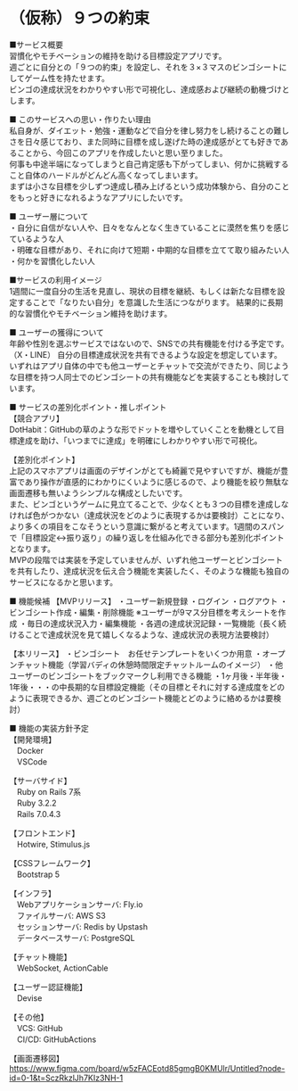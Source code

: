 # （仮称）９つの約束


■サービス概要  
習慣化やモチベーションの維持を助ける目標設定アプリです。  
週ごとに自分との「９つの約束」を設定し、それを３×３マスのビンゴシートにしてゲーム性を持たせます。  
ビンゴの達成状況をわかりやすい形で可視化し、達成感および継続の動機づけとします。  
  
  
■ このサービスへの思い・作りたい理由   
私自身が、ダイエット・勉強・運動などで自分を律し努力をし続けることの難しさを日々感じており、また同時に目標を成し遂げた時の達成感がとても好きであることから、今回このアプリを作成したいと思い至りました。  
何事も中途半端になってしまうと自己肯定感も下がってしまい、何かに挑戦すること自体のハードルがどんどん高くなってしまいます。  
まずは小さな目標を少しずつ達成し積み上げるという成功体験から、自分のことをもっと好きになれるようなアプリにしたいです。  
  
  
■ ユーザー層について  
・自分に自信がない人や、日々をなんとなく生きていることに漠然を焦りを感じているような人  
・明確な目標があり、それに向けて短期・中期的な目標を立てて取り組みたい人  
・何かを習慣化したい人  
  
  
■サービスの利用イメージ  
1週間に一度自分の生活を見直し、現状の目標を継続、もしくは新たな目標を設定することで「なりたい自分」を意識した生活につながります。
結果的に長期的な習慣化やモチベーション維持を助けます。
  
  
■ ユーザーの獲得について  
年齢や性別を選ぶサービスではないので、SNSでの共有機能を付ける予定です。（X・LINE）
自分の目標達成状況を共有できるような設定を想定しています。  
いずれはアプリ自体の中でも他ユーザーとチャットで交流ができたり、同じような目標を持つ人同士でのビンゴシートの共有機能などを実装することも検討しています。
  
  
■ サービスの差別化ポイント・推しポイント  
【競合アプリ】  
DotHabit：GitHubの草のような形でドットを増やしていくことを動機として目標達成を助け、「いつまでに達成」を明確にしわかりやすい形で可視化。  
    
【差別化ポイント】  
上記のスマホアプリは画面のデザインがとても綺麗で見やすいですが、機能が豊富であり操作が直感的にわかりにくいように感じるので、より機能を絞り無駄な画面遷移も無いようシンプルな構成としたいです。  
また、ビンゴというゲームに見立てることで、少なくとも３つの目標を達成しなければ色がつかない（達成状況をどのように表現するかは要検討）ことになり、より多くの項目をこなそうという意識に繋がると考えています。1週間のスパンで「目標設定↔︎振り返り」の繰り返しを仕組み化できる部分も差別化ポイントとなります。  
MVPの段階では実装を予定していませんが、いずれ他ユーザーとビンゴシートを共有したり、達成状況を伝え合う機能を実装したく、そのような機能も独自のサービスになるかと思います。  
  
  
■ 機能候補
【MVPリリース】
・ユーザー新規登録
・ログイン
・ログアウト
・ビンゴシート作成・編集・削除機能 ※ユーザーが9マス分目標を考えシートを作成
・毎日の達成状況入力・編集機能
・各週の達成状況記録・一覧機能（長く続けることで達成状況を見て嬉しくなるような、達成状況の表現方法要検討）

【本リリース】
・ビンゴシート　お任せテンプレートをいくつか用意
・オープンチャット機能（学習バディの休憩時間限定チャットルームのイメージ）
・他ユーザーのビンゴシートをブックマークし利用できる機能
・1ヶ月後・半年後・1年後・・・の中長期的な目標設定機能（その目標とそれに対する達成度をどのように表現できるか、週ごとのビンゴシート機能とどのように絡めるかは要検討）  


■ 機能の実装方針予定  
【開発環境】  
　Docker  
　VSCode  
  
【サーバサイド】  
　Ruby on Rails 7系  
　Ruby 3.2.2  
　Rails 7.0.4.3  
  
【フロントエンド】  
　Hotwire, Stimulus.js  
  
【CSSフレームワーク】  
　Bootstrap 5  
   
【インフラ】  
　Webアプリケーションサーバ: Fly.io   
　ファイルサーバ: AWS S3  
　セッションサーバ: Redis by Upstash  
　データベースサーバ: PostgreSQL  
  
【チャット機能】  
　WebSocket, ActionCable  
  
【ユーザー認証機能】  
　Devise  
  
【その他】  
　VCS: GitHub  
　CI/CD: GitHubActions  

【画面遷移図】
　https://www.figma.com/board/w5zFACEotd85gmgB0KMUlr/Untitled?node-id=0-1&t=SczRkzlJh7KIz3NH-1